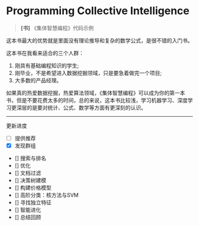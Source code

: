 # Programming Collective Intelligence
> **[书]** 《集体智慧编程》代码示例
>
这本书最大的优势就是里面没有理论推导和复杂的数学公式，是很不错的入门书。

这本书在我看来适合的三个人群：
1. 刚具有基础编程知识的学生;
2. 刚毕业，不是希望进入数据挖掘领域，只是要急着做完一个项目;
3. 大多数的产品经理。

如果真的热爱数据挖掘，热爱算法领域，《集体智慧编程》可以成为你的第一本书，但是不要花费太多的时间，总的来说，这本书比较浅，学习机器学习、深度学习更深层的是要对统计、公式、数学等方面有更深刻的认识。

***
更新进度
- [ ] 提供推荐
- [x] 发现群组
- [] 搜索与排名
- [] 优化
- [] 文档过滤
- [] 决策树建模
- [] 构建价格模型
- [] 高阶分类：核方法与SVM
- [] 寻找独立特征
- [] 智能进化
- [] 总结回顾

